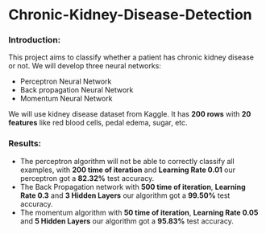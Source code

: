# Chronic-Kidney-Disease-Detection

### Introduction:

This project aims to classify whether a patient has chronic kidney disease or not. We will develop three neural networks:
- Perceptron Neural Network 
- Back propagation Neural Network
- Momentum  Neural Network

We will use kidney disease dataset from Kaggle. It has **200 rows** with **20 features** like red blood cells, pedal edema, sugar, etc. 

### Results:

-	The perceptron algorithm will not be able to correctly classify all examples, with **200 time of iteration** and **Learning Rate 0.01** our perceptron got a **82.32%** test accuracy.
- The Back Propagation network with **500 time of iteration**, **Learning Rate 0.3** and **3 Hidden Layers** our algorithm got a **99.50%** test accuracy.
- The momentum algorithm with **50 time of iteration**, **Learning Rate 0.05** and **5 Hidden Layers** our algorithm got a **95.83%** test accuracy.
